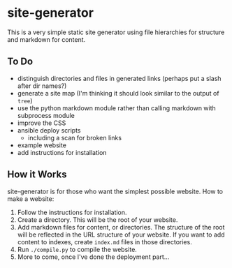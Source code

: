 # site-generator

This is a very simple static site generator using file hierarchies for structure
and markdown for content.

## To Do

- distinguish directories and files in generated links (perhaps put a slash after dir names?)
- generate a site map (I'm thinking it should look similar to the output of `tree`)
- use the python markdown module rather than calling markdown with subprocess module
- improve the CSS
- ansible deploy scripts
  - including a scan for broken links
- example website
- add instructions for installation

## How it Works

site-generator is for those who want the simplest possible website.
How to make a website:

1. Follow the instructions for installation.
1. Create a directory. This will be the root of your website.
1. Add markdown files for content, or directories.
   The structure of the root will be reflected in the URL structure of your website.
   If you want to add content to indexes, create `index.md` files in those directories.
1. Run `./compile.py` to compile the website.
1. More to come, once I've done the deployment part...
